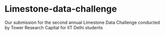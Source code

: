 # Limestone-data-challenge
Our submission for the second annual Limestone Data Challenge conducted by Tower Research Capital for IIT Delhi students
